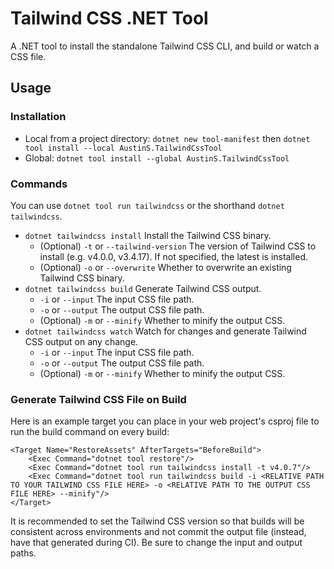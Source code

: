 # Tailwind CSS .NET Tool

A .NET tool to install the standalone Tailwind CSS CLI, and build or watch a CSS file.

## Usage

### Installation
- Local from a project directory: `dotnet new tool-manifest` then `dotnet tool install --local AustinS.TailwindCssTool`
- Global: `dotnet tool install --global AustinS.TailwindCssTool`

### Commands
You can use `dotnet tool run tailwindcss` or the shorthand `dotnet tailwindcss`.

- `dotnet tailwindcss install` Install the Tailwind CSS binary.
  - (Optional) `-t` or `--tailwind-version` The version of Tailwind CSS to install (e.g. v4.0.0, v3.4.17). If not specified, the latest is installed.
  - (Optional) `-o` or `--overwrite` Whether to overwrite an existing Tailwind CSS binary.
- `dotnet tailwindcss build` Generate Tailwind CSS output.
    - `-i` or `--input` The input CSS file path.
    - `-o` or `--output` The output CSS file path.
    - (Optional) `-m` or `--minify` Whether to minify the output CSS.
- `dotnet tailwindcss watch` Watch for changes and generate Tailwind CSS output on any change.
    - `-i` or `--input` The input CSS file path.
    - `-o` or `--output` The output CSS file path.
    - (Optional) `-m` or `--minify` Whether to minify the output CSS.

### Generate Tailwind CSS File on Build

Here is an example target you can place in your web project's csproj file to run the build command on every build:
```
<Target Name="RestoreAssets" AfterTargets="BeforeBuild">
    <Exec Command="dotnet tool restore"/>
    <Exec Command="dotnet tool run tailwindcss install -t v4.0.7"/>
    <Exec Command="dotnet tool run tailwindcss build -i <RELATIVE PATH TO YOUR TAILWIND CSS FILE HERE> -o <RELATIVE PATH TO THE OUTPUT CSS FILE HERE> --minify"/>
</Target>
```

It is recommended to set the Tailwind CSS version so that builds will be consistent across environments and not commit the output file (instead, have that generated during CI). Be sure to change the input and output paths.
